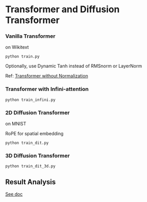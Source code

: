 # Transformer and Diffusion Transformer

### Vanilla Transformer
on Wikitext
```
python train.py
```
Optionally, use Dynamic Tanh instead of RMSnorm or LayerNorm

Ref: [Transformer without Normalization](https://arxiv.org/abs/2503.10622)

### Transformer with Infini-attention
```
python train_infini.py
```


### 2D Diffusion Transformer
on MNIST

RoPE for spatial embedding
```
python train_dit.py
```

### 3D Diffusion Transformer
```
python train_dit_3d.py
```


## Result Analysis
[See doc](https://docs.google.com/document/d/1orGvXJ3iO-yDa6Szqt3DEdthMRKloXFkyRdi3fPn630/edit?usp=sharing)
